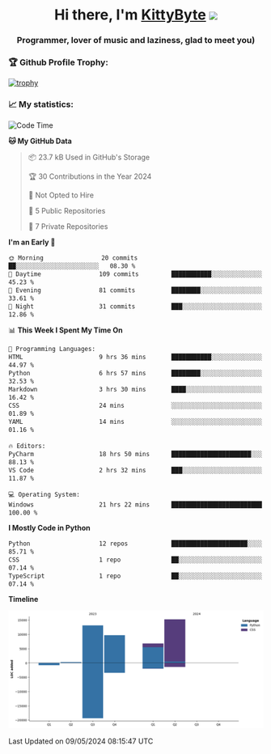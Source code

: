 <h1 align="center">Hi there, I'm <a href="https://github.com/KittyByte" target="_blank">KittyByte</a> 
<img src="https://github.com/blackcater/blackcater/raw/main/images/Hi.gif" height="32"/></h1>
<h3 align="center">Programmer, lover of music and laziness, glad to meet you)</h3>



<h3>🏆 Github Profile Trophy:</h1>

[![trophy](https://github-profile-trophy.vercel.app/?username=KittyByte&theme=gruvbox)](https://github.com/ryo-ma/github-profile-trophy)

<h3>📈 My statistics:</h1>

<!--START_SECTION:waka-->
![Code Time](http://img.shields.io/badge/Code%20Time-582%20hrs%2057%20mins-blue)

**🐱 My GitHub Data** 

> 📦 23.7 kB Used in GitHub's Storage 
 > 
> 🏆 30 Contributions in the Year 2024
 > 
> 🚫 Not Opted to Hire
 > 
> 📜 5 Public Repositories 
 > 
> 🔑 7 Private Repositories 
 > 
**I'm an Early 🐤** 

```text
🌞 Morning                20 commits          ██░░░░░░░░░░░░░░░░░░░░░░░   08.30 % 
🌆 Daytime                109 commits         ███████████░░░░░░░░░░░░░░   45.23 % 
🌃 Evening                81 commits          ████████░░░░░░░░░░░░░░░░░   33.61 % 
🌙 Night                  31 commits          ███░░░░░░░░░░░░░░░░░░░░░░   12.86 % 
```


📊 **This Week I Spent My Time On** 

```text
💬 Programming Languages: 
HTML                     9 hrs 36 mins       ███████████░░░░░░░░░░░░░░   44.97 % 
Python                   6 hrs 57 mins       ████████░░░░░░░░░░░░░░░░░   32.53 % 
Markdown                 3 hrs 30 mins       ████░░░░░░░░░░░░░░░░░░░░░   16.42 % 
CSS                      24 mins             ░░░░░░░░░░░░░░░░░░░░░░░░░   01.89 % 
YAML                     14 mins             ░░░░░░░░░░░░░░░░░░░░░░░░░   01.16 % 

🔥 Editors: 
PyCharm                  18 hrs 50 mins      ██████████████████████░░░   88.13 % 
VS Code                  2 hrs 32 mins       ███░░░░░░░░░░░░░░░░░░░░░░   11.87 % 

💻 Operating System: 
Windows                  21 hrs 22 mins      █████████████████████████   100.00 % 
```

**I Mostly Code in Python** 

```text
Python                   12 repos            █████████████████████░░░░   85.71 % 
CSS                      1 repo              ██░░░░░░░░░░░░░░░░░░░░░░░   07.14 % 
TypeScript               1 repo              ██░░░░░░░░░░░░░░░░░░░░░░░   07.14 % 
```



**Timeline**

![Lines of Code chart](https://raw.githubusercontent.com/KittyByte/KittyByte/main/assets/bar_graph.png)


 Last Updated on 09/05/2024 08:15:47 UTC
<!--END_SECTION:waka-->
